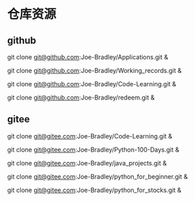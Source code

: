 # 仓库资源

## github

git clone git@github.com:Joe-Bradley/Applications.git &

git clone git@github.com:Joe-Bradley/Working_records.git &

git clone git@github.com:Joe-Bradley/Code-Learning.git &

git clone git@github.com:Joe-Bradley/redeem.git &

## gitee

git clone git@gitee.com:Joe-Bradley/Code-Learning.git &

git clone git@gitee.com:Joe-Bradley/Python-100-Days.git &

git clone git@gitee.com:Joe-Bradley/java_projects.git &

git clone git@gitee.com:Joe-Bradley/python_for_beginner.git &

git clone git@gitee.com:Joe-Bradley/python_for_stocks.git &